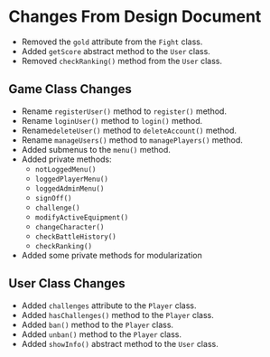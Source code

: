 
# Changes From Design Document
- Removed the `gold` attribute from the `Fight` class.
- Added `getScore` abstract method to the `User` class.
- Removed `checkRanking()` method from the `User` class.

## Game Class Changes
- Rename `registerUser()` method to `register()` method.
- Rename `loginUser()` method to `login()` method.
- Rename`deleteUser()` method to `deleteAccount()` method.
- Rename `manageUsers()` method to `managePlayers()` method.
- Added submenus to the `menu()` method.
- Added private methods:
    - `notLoggedMenu()`
    - `loggedPlayerMenu()`
    - `loggedAdminMenu()`
    - `signOff()`
    - `challenge()`
    - `modifyActiveEquipment()`
    - `changeCharacter()`
    - `checkBattleHistory()`
    - `checkRanking()`
- Added some private methods for modularization

## User Class Changes
- Added `challenges` attribute to the `Player` class.
- Added `hasChallenges()` method to the `Player` class.
- Added `ban()` method to the `Player` class.
- Added `unban()` method to the `Player` class.
- Added `showInfo()` abstract method to the `User` class.